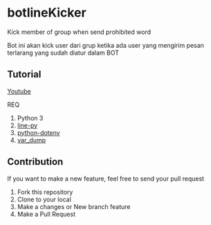 # botlineKicker
Kick member of group when send prohibited word

Bot ini akan kick user dari grup ketika ada user yang mengirim pesan terlarang yang sudah diatur dalam BOT

## Tutorial
[Youtube](https://www.youtube.com/watch?v=ti5zz8S-52c&feature=youtu.be)

REQ
1. Python 3
2. [line-py](https://github.com/fadhiilrachman/line-py)
3. [python-dotenv](https://github.com/theskumar/python-dotenv)
4. [var_dump](https://github.com/sha256/python-var-dump)

## Contribution
If you want to make a new feature, feel free to send your pull request
1. Fork this repository
2. Clone to your local
3. Make a changes or New branch feature
4. Make a Pull Request
